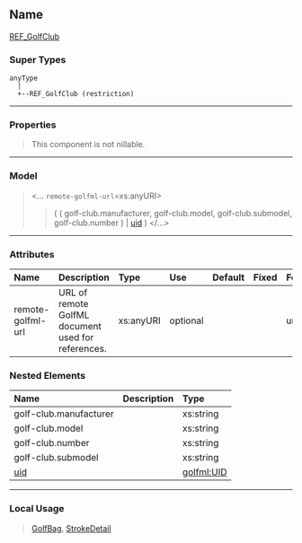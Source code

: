 ## Name ##

[REF\_GolfClub](CREF_GolfClub.md)
### Super Types ###
```
anyType
  |
  +--REF_GolfClub (restriction)
```


---



### Properties ###

> This component is not nillable.

---


### Model ###

> <...  `remote-golfml-url`=xs:anyURI>
> > ( ( golf-club.manufacturer, golf-club.model, golf-club.submodel, golf-club.number ) | [uid](CUID.md) )
> > </...>

---


### Attributes ###

| **Name** | **Description** | **Type** | **Use** | **Default** | **Fixed** | **Form** |
|:---------|:----------------|:---------|:--------|:------------|:----------|:---------|
| remote-golfml-url |  				URL of remote GolfML document used for references.			 | xs:anyURI | optional |  |  | unqualified |

### Nested Elements ###

| **Name** | **Description** | **Type** |
|:---------|:----------------|:---------|
| golf-club.manufacturer |   | xs:string |
| golf-club.model |   | xs:string |
| golf-club.number |   | xs:string |
| golf-club.submodel |   | xs:string |
| [uid](CUID.md) |   | [golfml:UID](CUID.md) |


---


### Local Usage ###

> [GolfBag](CGolfBag.md), [StrokeDetail](CStrokeDetail.md)